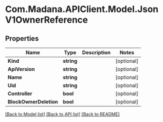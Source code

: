 
# Com.Madana.APIClient.Model.JsonV1OwnerReference

## Properties

Name | Type | Description | Notes
------------ | ------------- | ------------- | -------------
**Kind** | **string** |  | [optional] 
**ApiVersion** | **string** |  | [optional] 
**Name** | **string** |  | [optional] 
**Uid** | **string** |  | [optional] 
**Controller** | **bool** |  | [optional] 
**BlockOwnerDeletion** | **bool** |  | [optional] 

[[Back to Model list]](../README.md#documentation-for-models)
[[Back to API list]](../README.md#documentation-for-api-endpoints)
[[Back to README]](../README.md)

